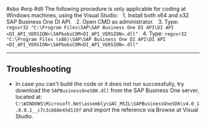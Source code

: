#sbo #erp #dll
The following procedure is only applicable for coding at Windows machines, using the Visual Studio:
  1. Install both x64 and x32 SAP Business One DI API.
  2. Open CMD as administrator.
  3. Type: ```regsvr32 "C:\Program Files\SAP\SAP Business One DI API\DI API <DI_API_VERSION>\SAPbobsCOM<DI_API_VERSION>.dll"```
  4. Type: ```regsvr32 "C:\Program Files (x86)\SAP\SAP Business One DI API\DI API <DI_API_VERSION>\SAPbobsCOM<DI_API_VERSION>.dll"```

- - -

## Troubleshooting
* In case you can't build the code or it does not run successfully, try download the ```SAPBusinessOneSDK.dll``` from the SAP Business One server, located at: ```C:\WINDOWS\Microsoft.Net\assembly\GAC_MSIL\SAPBusinessOneSDK\v4.0_1.0.0.1__c7c3cb60e45d119f``` and import the reference via Browse at Visual Studio.
